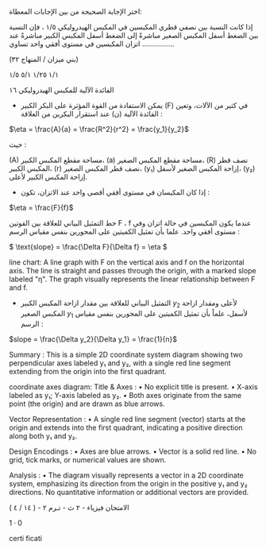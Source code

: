 اختر الإجابة الصحيحة من بين الإجابات المعطاة:

إذا كانت النسبة بين نصفي قطري المكبسين في المكبس الهيدروليكي ١/٥ ، فإن النسبة بين الضغط أسفل المكبس الصغير مباشرةً إلى الضغط أسفل المكبس الكبير مباشرةً عند اتزان المكبسين في مستوى أفقي واحد تساوي ................

(بني ميزان / المنهاج ٣٢)

١/١        ١/٢٥        ٥/١        ١/٥ <!-- text, from page 0 (l=0.077,t=0.071,r=0.933,b=0.259), with ID 65f146d3-5ae8-48f5-afb7-7cf2cf118d25 -->

الفائدة الآلية للمكبس الهيدروليكي ١٦ <!-- text, from page 0 (l=0.560,t=0.276,r=0.933,b=0.311), with ID db1e179c-4fb6-4490-b5b8-d6e41b151877 -->

* يمكن الاستفادة من القوة المؤثرة على البكر الكبير (F) في كثير من الآلات، وتعين الفائدة الآلية (ن) عند استقرار البكرين من العلاقة : <!-- text, from page 0 (l=0.077,t=0.318,r=0.934,b=0.374), with ID cb7ae8ab-4ae8-4e27-9e78-a66df5640c31 -->

$\eta = \frac{A}{a} = \frac{R^2}{r^2} = \frac{y_1}{y_2}$ <!-- text, from page 0 (l=0.078,t=0.360,r=0.269,b=0.418), with ID ebcc3df6-782f-4c0a-acd2-a3d7b0ce9032 -->

حيث :

(A) مساحة مقطع المكبس الكبير، (a) مساحة مقطع المكبس الصغير، (R) نصف قطر المكبس الكبير، (r) نصف قطر المكبس الصغير، (y₁) إزاحة المكبس الصغير لأسفل، (y₂) إزاحة المكبس الكبير لأعلى. <!-- text, from page 0 (l=0.143,t=0.428,r=0.920,b=0.515), with ID 664af5f5-d545-4711-b7cd-0b64198cdc15 -->

* إذا كان المكبسان في مستوى أفقي أقصى واحد عند الاتزان، تكون : <!-- text, from page 0 (l=0.472,t=0.532,r=0.933,b=0.559), with ID 8cbf339a-a037-4916-8d87-89d6564ccfc4 -->

$\eta = \frac{F}{f}$ <!-- text, from page 0 (l=0.076,t=0.562,r=0.192,b=0.610), with ID 6de847a3-008f-47a5-ac30-0322398e73ed -->

خط التمثيل البياني للعلاقة بين القوتين F ، f عندما يكون المكبسين في حالة اتزان
وفي مستوى أفقي واحد. علما بأن تمثيل الكميتين على المحورين بنفس مقياس
الرسم :

$ \text{slope} = \frac{\Delta F}{\Delta f} = \eta $

line chart: A line graph with F on the vertical axis and f on the horizontal axis. The line is straight and passes through the origin, with a marked slope labeled "η". The graph visually represents the linear relationship between F and f. <!-- text, from page 0 (l=0.088,t=0.636,r=0.909,b=0.767), with ID eaf37bb5-82b4-445b-b3c4-e6cf6de251a4 -->

* التمثيل البياني للعلاقة بين مقدار ازاحة المكبس الكبير $y_2$ لأعلى ومقدار ازاحة المكبس الصغير $y_1$ لأسفل، علماً بأن تمثيل الكميتين على المحورين بنفس مقياس الرسم :

$slope = \frac{\Delta y_2}{\Delta y_1} = \frac{1}{n}$ <!-- text, from page 0 (l=0.287,t=0.773,r=0.916,b=0.878), with ID b7beb3f2-9d73-414f-9734-f82a3eaaaf0b -->

Summary : This is a simple 2D coordinate system diagram showing two perpendicular axes labeled y₁ and y₂, with a single red line segment extending from the origin into the first quadrant.

coordinate axes diagram:
Title & Axes :
  • No explicit title is present.
  • X-axis labeled as y₁; Y-axis labeled as y₂.
  • Both axes originate from the same point (the origin) and are drawn as blue arrows.

Vector Representation :
  • A single red line segment (vector) starts at the origin and extends into the first quadrant, indicating a positive direction along both y₁ and y₂.

Design Encodings :
  • Axes are blue arrows.
  • Vector is a solid red line.
  • No grid, tick marks, or numerical values are shown.

Analysis :
  • The diagram visually represents a vector in a 2D coordinate system, emphasizing its direction from the origin in the positive y₁ and y₂ directions. No quantitative information or additional vectors are provided. <!-- figure, from page 0 (l=0.073,t=0.771,r=0.273,b=0.908), with ID 600cb771-ae7e-44e5-aa61-d18b62757da6 -->

الامتحان فيزياء - ٢ ث - تـرم ٢ - ( ١٤ / ٤ ) <!-- marginalia, from page 0 (l=0.139,t=0.938,r=0.413,b=0.959), with ID 8153c334-c282-4c65-a999-ff509fbe9605 -->

$1 \cdot 0$ <!-- marginalia, from page 0 (l=0.087,t=0.940,r=0.120,b=0.955), with ID 7616ef20-6830-4fe8-8424-7e3b97409424 -->

certi
ficati <!-- marginalia, from page 0 (l=0.043,t=0.041,r=0.072,b=0.120), with ID e3162ac5-7b29-4333-9464-95af043a4c32 -->